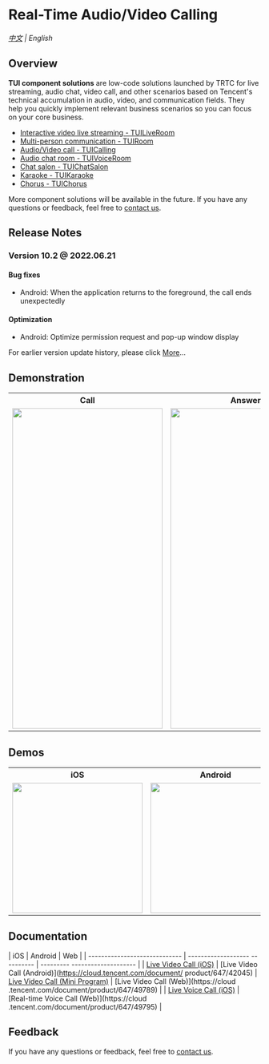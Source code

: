 # Real-Time Audio/Video Calling

_[中文](README.md) | English_

## Overview

**TUI component solutions** are low-code solutions launched by TRTC for live streaming, audio chat, video call, and other scenarios based on Tencent's technical accumulation in audio, video, and communication fields. They help you quickly implement relevant business scenarios so you can focus on your core business.

- [Interactive video live streaming - TUILiveRoom](https://github.com/tencentyun/TUILiveRoom/)
- [Multi-person communication - TUIRoom](https://github.com/tencentyun/TUIRoom/)
- [Audio/Video call - TUICalling](https://github.com/tencentyun/TUICalling/)
- [Audio chat room - TUIVoiceRoom](https://github.com/tencentyun/TUIVoiceRoom/)
- [Chat salon - TUIChatSalon](https://github.com/tencentyun/TUIChatSalon/)
- [Karaoke - TUIKaraoke](https://github.com/tencentyun/TUIKaraoke/)
- [Chorus - TUIChorus](https://github.com/tencentyun/TUIChorus/)

More component solutions will be available in the future. If you have any questions or feedback, feel free to [contact us](https://intl.cloud.tencent.com/contact-us).



## Release Notes
### Version 10.2 @ 2022.06.21
#### Bug fixes
- Android: When the application returns to the foreground, the call ends unexpectedly
####  Optimization
- Android: Optimize permission request and pop-up window display

For earlier version update history, please click [More](./ReleaseNote.md)...


## Demonstration

<table>
<tr>
   <th>Call</th>
   <th>Answer</th>
 </tr>
<tr>
<td><img src="video1.gif" width="300px" height="640px"/></td>
<td><img src="video2.gif" width="300px" height="640px"/></td>
</tr>
</table>


## Demos

<table>
<tr>
   <th>iOS</th>
   <th>Android</th>
   <th>Web</th>
 </tr>
<tr>
<td><img src="https://liteav.sdk.qcloud.com/doc/res/trtc/picture/zh-cn/app_download_ios.png" width="260px"/></td>
<td><img src="https://qcloudimg.tencent-cloud.cn/raw/1027a02e38ae4aeb1ec9ef17ac1a953d.png" width="260px" /></td>
<td> <a href="https://web.sdk.qcloud.com/component/trtccalling/demo/web/latest/index.html#/login">1v1 audio and video call</a></td>
</tr>
</table>


## Documentation

| iOS | Android | Web |
| ----------------------------- | ------------------- ---------- | --------- -------------------- |
| [Live Video Call (iOS)](https://cloud.tencent.com/document/product/647/42044) | [Live Video Call (Android)](https://cloud.tencent.com/document/ product/647/42045) | [Live Video Call (Mini Program)](https://cloud.tencent.com/document/product/647/49379) | [Live Video Call (Web)](https://cloud .tencent.com/document/product/647/49789) |
| [Live Voice Call (iOS)](https://cloud.tencent.com/document/product/647/42046) | [Real-time Voice Call (Web)](https://cloud .tencent.com/document/product/647/49795) |



## Feedback

If you have any questions or feedback, feel free to [contact us](https://intl.cloud.tencent.com/contact-us).
